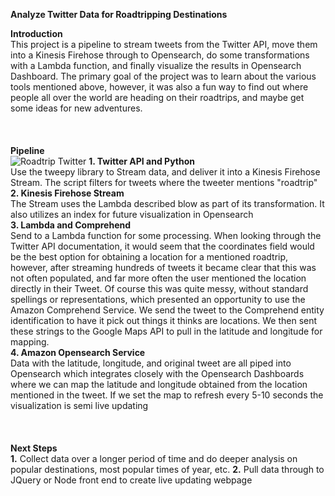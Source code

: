 <b>Analyze Twitter Data for Roadtripping Destinations</b><br>

<b>Introduction</b><br>
This project is a pipeline to stream tweets from the Twitter API, move them into a Kinesis Firehose through to Opensearch, do some transformations with a Lambda function, and finally visualize the results in Opensearch Dashboard. 
The primary goal of the project was to learn about the various tools mentioned above, however, it was also a fun way to find out where people all over the world are heading on their roadtrips, and maybe get some ideas for new adventures.
<br>
<br>
<br>
<br>
<b>Pipeline</b><br>
![Roadtrip Twitter](https://user-images.githubusercontent.com/11822655/147527781-b246b0c1-2ad0-4b5d-bf0b-eec35110c76b.jpeg)
<b>1. Twitter API and Python</b><br>
Use the tweepy library to Stream data, and deliver it into a Kinesis Firehose Stream. The script filters for tweets where the tweeter mentions "roadtrip"<br>
<b>2. Kinesis Firehose Stream</b><br>
The Stream uses the Lambda described blow as part of its transformation. It also utilizes an index for future visualization in Opensearch<br>
<b>3. Lambda and Comprehend</b><br>
Send to a Lambda function for some processing. When looking through the Twitter API documentation, it would seem that the coordinates field would be the best option for obtaining a location for a mentioned roadtrip, however, after streaming hundreds of tweets it became clear that this was not often populated, and far more often the user mentioned the location directly in their Tweet. Of course this was quite messy, without standard spellings or representations, which presented an opportunity to use the Amazon Comprehend Service. We send the tweet to the Comprehend entity identification to have it pick out things it thinks are locations. We then sent these strings to the Google Maps API to pull in the latitude and longitude for mapping.<br>
<b>4. Amazon Opensearch Service</b><br>
Data with the latitude, longitude, and original tweet are all piped into Opensearch which integrates closely with the Opensearch Dashboards where we can map the latitude and longitude obtained from the location mentioned in the tweet. If we set the map to refresh every 5-10 seconds the visualization is semi live updating
<br>
<br>
<br>
<br>
<b>Next Steps</b><br>
<b>1.</b> Collect data over a longer period of time and do deeper analysis on popular destinations, most popular times of year, etc.
<b>2.</b> Pull data through to JQuery or Node front end to create live updating webpage
